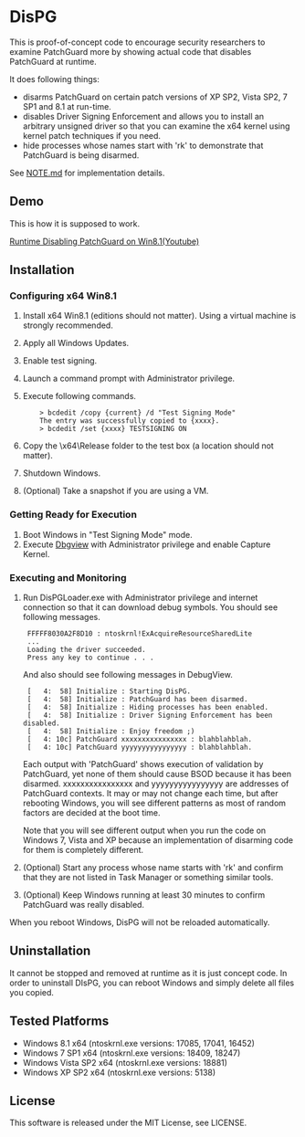 DisPG
==========================

This is proof-of-concept code to encourage security researchers to examine PatchGuard more by showing actual code that disables PatchGuard at runtime.

It does following things:

- disarms PatchGuard on certain patch versions of XP SP2, Vista SP2, 7 SP1 and 8.1 at run-time.
- disables Driver Signing Enforcement and allows you to install an arbitrary unsigned driver so that you can examine the x64 kernel using kernel patch techniques if you need.
- hide processes whose names start with 'rk' to demonstrate that PatchGuard is being disarmed.

See [NOTE.md](NOTE.md) for implementation details.

Demo
------------

This is how it is supposed to work. 

[Runtime Disabling PatchGuard on Win8.1(Youtube)](https://www.youtube.com/watch?v=jO0o3XEuDrk)



Installation
---------------
### Configuring x64 Win8.1

1. Install x64 Win8.1 (editions should not matter). Using a virtual machine is strongly recommended.
1. Apply all Windows Updates.
1. Enable test signing.
 1. Launch a command prompt with Administrator privilege.
 1. Execute following commands.

            > bcdedit /copy {current} /d "Test Signing Mode"
            The entry was successfully copied to {xxxx}.
            > bcdedit /set {xxxx} TESTSIGNING ON

1. Copy the \x64\Release folder to the test box (a location should not matter).
1. Shutdown Windows.
1. (Optional) Take a snapshot if you are using a VM.

### Getting Ready for Execution
1. Boot Windows in "Test Signing Mode" mode.
1. Execute [Dbgview](http://technet.microsoft.com/en-ca/sysinternals/bb896647.aspx) with Administrator privilege and enable Capture Kernel.

### Executing and Monitoring
1. Run DisPGLoader.exe with Administrator privilege and internet connection so that it can download debug symbols. You should see following messages.

        FFFFF8030A2F8D10 : ntoskrnl!ExAcquireResourceSharedLite
        ...
        Loading the driver succeeded.
        Press any key to continue . . .

   And also should see following messages in DebugView.

        [   4:  58] Initialize : Starting DisPG.
        [   4:  58] Initialize : PatchGuard has been disarmed.
        [   4:  58] Initialize : Hiding processes has been enabled.
        [   4:  58] Initialize : Driver Signing Enforcement has been disabled.
        [   4:  58] Initialize : Enjoy freedom ;)
        [   4: 10c] PatchGuard xxxxxxxxxxxxxxxx : blahblahblah.
        [   4: 10c] PatchGuard yyyyyyyyyyyyyyyy : blahblahblah.

    Each output with 'PatchGuard' shows execution of validation by
    PatchGuard, yet none of them should cause BSOD because it has been disarmed.
    xxxxxxxxxxxxxxxx and yyyyyyyyyyyyyyyy are addresses of PatchGuard contexts.
    It may or may not change each time, but after rebooting Windows, you will
    see different patterns as most of random factors are decided at the boot
    time.

    Note that you will see different output when you run the code on Windows 7,
    Vista and XP because an implementation of disarming code for them is completely different.

2. (Optional) Start any process whose name starts with 'rk' and confirm
   that they are not listed in Task Manager or something similar tools.

3. (Optional) Keep Windows running at least 30 minutes to confirm PatchGuard was really
   disabled.

When you reboot Windows, DisPG will not be reloaded automatically.

Uninstallation
---------------
It cannot be stopped and removed at runtime as it is just concept code. In order to uninstall DIsPG, you can reboot Windows and simply delete all files you copied.


Tested Platforms
-----------------
- Windows 8.1 x64 (ntoskrnl.exe versions: 17085, 17041, 16452)
- Windows 7 SP1 x64 (ntoskrnl.exe versions: 18409, 18247)
- Windows Vista SP2 x64 (ntoskrnl.exe versions: 18881)
- Windows XP SP2 x64 (ntoskrnl.exe versions: 5138)

License
-----------------
This software is released under the MIT License, see LICENSE.


